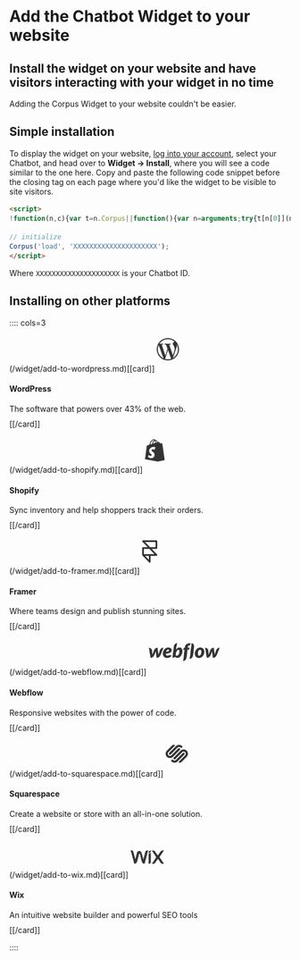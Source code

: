 # Add the Chatbot Widget to your website
## Install the widget on your website and have visitors interacting with your widget in no time

Adding the Corpus Widget to your website couldn't be easier. 

## Simple installation
To display the widget on your website, <a href="https://app.corpus.chat" target="app">log into your account</a>, select your Chatbot, and head over to **Widget → Install**, where you will see a code similar to the one here. Copy and paste the following code snippet before the closing tag on each page where you'd like the widget to be visible to site visitors.

```html
<script>
!function(n,c){var t=n.Corpus||function(){var n=arguments;try{t[n[0]](n)}catch(n){}};t.i=!1,t.js=function(n,t){var o=c.createElement("script"),n=(o.type="text/javascript",o.async=!0,o.src=n,c.getElementsByTagName("script")[0]);n.parentNode.insertBefore(o,n),o.onload=t||function(){}},t.load=function(n){t.id=n[1],t.i||t.js("https://corpus.gocdn.io/launcher.js?id="+n[1],function(){t.i=!0})},window.Corpus=t}(window,document);

// initialize
Corpus('load', 'XXXXXXXXXXXXXXXXXXXXX');
</script>
```

Where `XXXXXXXXXXXXXXXXXXXXX` is your Chatbot ID.

## Installing on other platforms

:::: cols=3


(/widget/add-to-wordpress.md)[[card]]
<img class="dark-invert" src="./media/wordpress.svg" alt="wordpress" style="height:40px;margin:5px 0 20px;opacity:.8">

#### WordPress
<p style="margin:5px 0 10px">The software that powers over 43% of the web.</p>
[[/card]]


(/widget/add-to-shopify.md)[[card]]
<img class="dark-invert" src="./media/shopify.svg" alt="shopify" style="height:40px;margin:5px 0 20px;opacity:.8">

#### Shopify
<p style="margin:5px 0 10px">Sync inventory and help shoppers track their orders.</p>
[[/card]]


(/widget/add-to-framer.md)[[card]]
<img class="dark-invert" src="./media/framer.svg" alt="framer" style="height:40px;margin:5px 0 20px;opacity:.8">

#### Framer
<p style="margin:5px 0 10px">Where teams design and publish stunning sites.</p>
[[/card]]


(/widget/add-to-webflow.md)[[card]]
<img class="dark-invert" src="./media/webflow.svg" alt="webflow" style="height:32px;margin:8px 0 25px;opacity:.8">

#### Webflow
<p style="margin:5px 0 10px">Responsive websites with the power of code.</p>
[[/card]]

(/widget/add-to-squarespace.md)[[card]]
<img class="dark-invert" src="./media/squarespace.svg" alt="squarespace" style="height:32px;margin:8px 0 25px;opacity:.8">

#### Squarespace
<p style="margin:5px 0 10px">Create a website or store with an all-in-one solution.</p>
[[/card]]

(/widget/add-to-wix.md)[[card]]
<img class="dark-invert" src="./media/wix.svg" alt="wix" style="height:24px;margin:16px 0 25px;opacity:.8">
#### Wix
<p style="margin:5px 0 10px">An intuitive website builder and powerful SEO tools</p>
[[/card]]

::::
